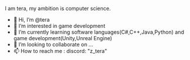I am tera, my ambition is computer science. 


- 👋 Hi, I’m @tera
- 👀 I’m interested in game development
- 🌱 I’m currently learning software languages(C#,C++,Java,Python) and game development(Unity,Unreal Engine)
- 💞️ I’m looking to collaborate on ...
- 📫 How to reach me : discord: "z_tera"


<!---
You can click the Preview link to take a look at your changes.
--->
